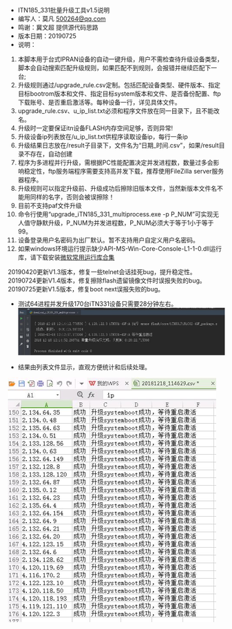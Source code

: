 - ITN185_331批量升级工具v1.5说明
- 编写人：莫凡 500264@qq.com
- 鸣谢：冀文超 提供源代码思路
- 版本日期：20190725
- 说明：
1. 本脚本用于台式IPRAN设备的自动一键升级，用户不需检查待升级设备类型，脚本会自动搜索匹配升级规则，如果匹配不到规则，会报错并继续匹配下一台;
2. 升级规则通过/upgrade_rule.csv定制。包括匹配设备类型、硬件版本、指定目标bootrom版本和文件、指定目标system版本和文件、是否备份配置、ftp下载账号、是否重启激活等。每种设备一行，详见具体文件。
3. upgrade_rule.csv、u_ip_list.txt必须和程序文件放在同一目录下，且不能改名。
4. 升级时一定要保证itn设备FLASH内存空间足够，否则异常!
5. 升级设备ip列表放在/u_ip_list.txt供程序读取设备ip，每行一条ip
6. 升级结果日志放在/result子目录下，文件名为“日期_时间.csv”，如果/result目录不存在，自动创建
7. 程序为多进程并行升级，需根据PC性能配置决定并发进程数，数量过多会影响稳定性，ftp服务端程序需要支持高并发下载，推荐使用FileZilla server服务器程序。
8. 升级规则可以指定升级前、升级成功后擦除旧版本文件，当然新版本文件名不能用同样的名字，否则会被误擦除！
9. 目前不支持paf文件升级
10. 命令行使用“upgrade_iTN185_331_multiprocess.exe -p P_NUM”可实现无人值守静默升级，P_NUM为并发进程数，P_NUM必须大于等于1小于等于99。  
11. 设备登录用户名密码为出厂默认。暂不支持用户自定义用户名密码。
12. 如果windows环境运行提示缺少API-MS-Win-Core-Console-L1-1-0.dll运行库，请下载安装[微软常用运行库合集](http://baoku.360.cn/soft/show/appid/104698064)

20190420更新V1.3版本，修复一些telnet会话挂死bug，提升稳定性。  
20190724更新V1.4版本，修复擦除flash遗留镜像文件时误报失败的bug。  
20190725更新V1.5版本，修复boot next误报失败的bug。  

- 测试64进程并发升级170台iTN331设备只需要28分钟左右。
![效率演示](https://github.com/mofan1979/raisecom-itn-auto-upgrade/blob/master/%E5%8D%87%E7%BA%A7170%E5%8F%B0%E8%AE%BE%E5%A4%87%E8%80%97%E6%97%B6%E6%A0%B7%E4%BE%8B.jpg?raw=true)

- 结果由列表文件显示，直观方便统计和后续处理。

![结果演示](https://github.com/mofan1979/raisecom-itn-auto-upgrade/blob/master/170%E5%8F%B0%E5%8D%87%E7%BA%A7%E7%BB%93%E6%9E%9C%E6%A0%B7%E4%BE%8B.jpg?raw=true)
